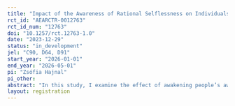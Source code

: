 ```yaml
---
title: "Impact of the Awareness of Rational Selflessness on Individuals’ Marginal Propensity to Reciprocate"
rct_id: "AEARCTR-0012763"
rct_id_num: "12763"
doi: "10.1257/rct.12763-1.0"
date: "2023-12-29"
status: "in_development"
jel: "C90, D64, D91"
start_year: "2026-01-01"
end_year: "2026-05-01"
pi: "Zsófia Hajnal"
pi_other:
abstract: "In this study, I examine the effect of awakening people’s awareness of the rationalities of selfless behavior on their actual willingness to share (split) rewards. The trial is a combination of a behavioural experiment (classroom setting) with the observations of reciprocal and sharing behavior from prior studies. At the core of the experiment is a version of the prisoner’s dilemma, the „split or steal” game, played in two shots, with the intervention for the treatment group in-between. A higher increase of „split” choices in the treatment arm than in the control arm would support the hypothesis that the awareness of rational selflessness increases individual’s marginal propensity to reciprocate."
layout: registration
---
```


